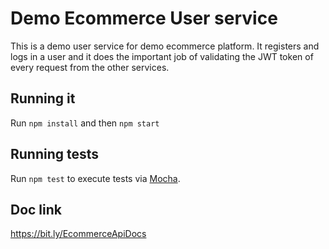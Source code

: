 # Demo Ecommerce User service

This is a demo user service for demo ecommerce platform. It registers and logs in a user and it does the important job of validating the JWT token of every request from the other services.

## Running it

Run `npm install` and then `npm start`

## Running  tests

Run `npm test` to execute tests via [Mocha](https://mochajs.org).


## Doc link
https://bit.ly/EcommerceApiDocs
